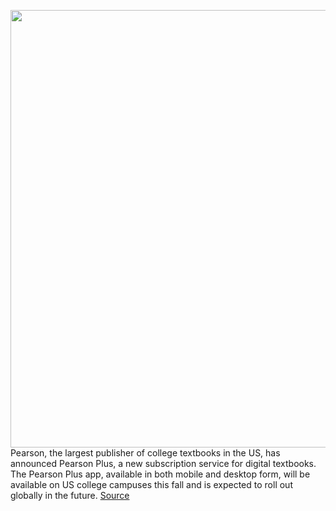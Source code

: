 <img src='https://cdn.vox-cdn.com/thumbor/aKT6vLNN77CbPKjDxxR4Kqo3B88=/0x0:2508x1882/1200x800/filters:focal(1054x741:1454x1141)/cdn.vox-cdn.com/uploads/chorus_image/image/69669402/Authhome_Air.0.png' width='700px' /><br/>
Pearson, the largest publisher of college textbooks in the US, has announced Pearson Plus, a new subscription service for digital textbooks. The Pearson Plus app, available in both mobile and desktop form, will be available on US college campuses this fall and is expected to roll out globally in the future.
<a href='https://www.theverge.com/2021/8/2/22606423/pearson-plus-college-textbook-subscription-service-app-launch'> Source <a/>